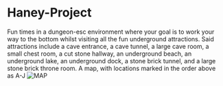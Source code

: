 # Haney-Project
Fun times in a dungeon-esc environment where your goal is to work your way to the bottom whilst visiting all the fun underground attractions. Said attractions include a cave entrance, a cave tunnel, a large cave room, a small chest room, a cut stone hallway, an underground beach, an underground lake, an underground dock, a stone brick tunnel, and a large stone brick throne room.
A map, with locations marked in the order above as A-J
![MAP](https://user-images.githubusercontent.com/112505789/191606234-5ce882ff-a708-4c5e-9d1a-d04facddc013.png)
